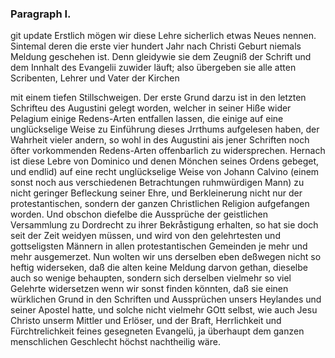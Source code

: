 
### Paragraph I. ###
git update 
Erstlich mögen wir diese Lehre sicherlich etwas Neues
nennen. Sintemal deren die erste vier hundert
Jahr nach Christi Geburt niemals Meldung geschehen
ist. Denn gleidywie sie dem Zeugniß der Schrift und
dem Innhalt des Evangelii zuwider läuft; also übergeben
sie alle atten Scribenten, Lehrer und Vater der Kirchen
<!-- Seite 167 --><!-- content-0129.xml -->
mit einem tiefen Stillschweigen. Der erste Grund
darzu ist in den letzten Schrifteu des Augustini gelegt
worden, welcher in seiner Hiße wider Pelagium einige
Redens-Arten entfallen lassen, die einige auf eine unglückselige
Weise zu Einführung dieses Jrrthums aufgelesen
haben, der Wahrheit vieler andern, so wohl in
des Augustini ais jener Schriften noch öfter vorkommenden
Redens-Arten offenbarlich zu widersprechen.
Hernach ist diese Lebre von Dominico und denen Mönchen
seines Ordens gebeget, und endlid) auf eine recht
unglückselige Weise von Johann Calvino (einem sonst
noch aus verschiedenen Betrachtungen ruhmwürdigen
Mann) zu nicht geringer Befleckung seiner Ehre, und
Berkleinerung nicht nur der protestantischen, sondern
der ganzen Christlichen Religion aufgefangen worden.
Und obschon diefelbe die Aussprüche der geistlichen Versammlung
zu Dordrecht zu ihrer Bekråstigung erhalten,
so hat sie doch seit der Zeit weidyen müssen, und wird
von den gelehrtesten und gottseligsten Männern in allen
protestantischen Gemeinden je mehr und mehr ausgemerzet.
Nun wolten wir uns derselben eben deßwegen
nicht so heftig widerseken, daß die alten keine Meldung
darvon gethan, dieselbe auch so wenige behaupten, sondern
sich derselben vielmehr so viel Gelehrte widersetzen
wenn wir sonst finden könnten, daß sie einen würklichen
Grund in den Schriften und Aussprüchen unsers Heylandes
und seiner Apostel hatte, und solche nicht vielmehr
GOtt selbst, wie auch Jesu Christo unserm
Mittler und Erlöser, und der Braft, Herrlichkeit
und Fürchtrelichkeit feines gesegneten Evangelü,
ja überhaupt dem ganzen menschlichen Geschlecht
höchst nachtheilig wäre.
